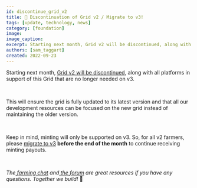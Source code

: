 ```yaml
---
id: discontinue_grid_v2
title: 🚨 Discontinuation of Grid v2 / Migrate to v3!
tags: [update, technology, news]
category: [foundation]
image: 
image_caption: 
excerpt: Starting next month, Grid v2 will be discontinued, along with all platforms in support of this Grid that are no longer needed on v3.
authors: [sam_taggart]
created: 2022-09-23
---
```


Starting next month, [Grid v2 will be discontinued](https://forum.threefold.io/t/discontinuation-grid-v2/3385), along with all platforms in support of this Grid that are no longer needed on v3.

<br/>

This will ensure the grid is fully updated to its latest version and that all our development resources can be focused on the new grid instead of maintaining the older version.

<br/>

Keep in mind, minting will only be supported on v3. So, for all v2 farmers, please [migrate to v3](https://forum.threefold.io/t/farming-migration-grid-v2-v3/2143) **before the end of the month** to continue receiving minting payouts.

<br/>

_The[ farming chat](https://t.me/threefoldfarmers) and[ the forum](https://forum.threefold.io/) are great resources if you have any questions. _*_Together_*_ we build!_ 💪
